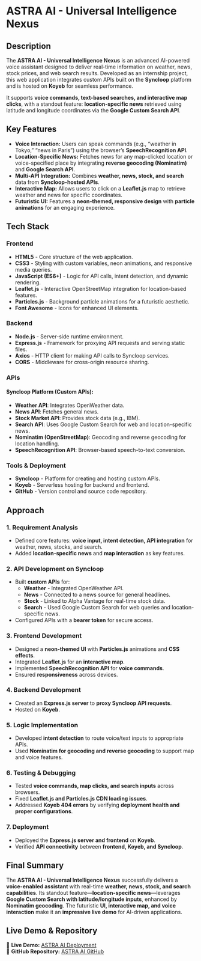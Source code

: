 # ASTRA AI - Universal Intelligence Nexus

## Description
The **ASTRA AI - Universal Intelligence Nexus** is an advanced AI-powered voice assistant designed to deliver real-time information on weather, news, stock prices, and web search results. Developed as an internship project, this web application integrates custom APIs built on the **Syncloop** platform and is hosted on **Koyeb** for seamless performance. 

It supports **voice commands, text-based searches, and interactive map clicks**, with a standout feature: **location-specific news** retrieved using latitude and longitude coordinates via the **Google Custom Search API**.

## Key Features
- **Voice Interaction:** Users can speak commands (e.g., “weather in Tokyo,” “news in Paris”) using the browser’s **SpeechRecognition API**.
- **Location-Specific News:** Fetches news for any map-clicked location or voice-specified place by integrating **reverse geocoding (Nominatim)** and **Google Search API**.
- **Multi-API Integration:** Combines **weather, news, stock, and search** data from **Syncloop-hosted APIs**.
- **Interactive Map:** Allows users to click on a **Leaflet.js** map to retrieve weather and news for specific coordinates.
- **Futuristic UI:** Features a **neon-themed, responsive design** with **particle animations** for an engaging experience.

## Tech Stack
### Frontend
- **HTML5** - Core structure of the web application.
- **CSS3** - Styling with custom variables, neon animations, and responsive media queries.
- **JavaScript (ES6+)** - Logic for API calls, intent detection, and dynamic rendering.
- **Leaflet.js** - Interactive OpenStreetMap integration for location-based features.
- **Particles.js** - Background particle animations for a futuristic aesthetic.
- **Font Awesome** - Icons for enhanced UI elements.

### Backend
- **Node.js** - Server-side runtime environment.
- **Express.js** - Framework for proxying API requests and serving static files.
- **Axios** - HTTP client for making API calls to Syncloop services.
- **CORS** - Middleware for cross-origin resource sharing.

### APIs
#### Syncloop Platform (Custom APIs):
- **Weather API**: Integrates OpenWeather data.
- **News API**: Fetches general news.
- **Stock Market API**: Provides stock data (e.g., IBM).
- **Search API**: Uses Google Custom Search for web and location-specific news.
- **Nominatim (OpenStreetMap)**: Geocoding and reverse geocoding for location handling.
- **SpeechRecognition API**: Browser-based speech-to-text conversion.

### Tools & Deployment
- **Syncloop** - Platform for creating and hosting custom APIs.
- **Koyeb** - Serverless hosting for backend and frontend.
- **GitHub** - Version control and source code repository.

## Approach
### 1. Requirement Analysis
- Defined core features: **voice input, intent detection, API integration** for weather, news, stocks, and search.
- Added **location-specific news** and **map interaction** as key features.

### 2. API Development on Syncloop
- Built **custom APIs** for:
  - **Weather** - Integrated OpenWeather API.
  - **News** - Connected to a news source for general headlines.
  - **Stock** - Linked to Alpha Vantage for real-time stock data.
  - **Search** - Used Google Custom Search for web queries and location-specific news.
- Configured APIs with a **bearer token** for secure access.

### 3. Frontend Development
- Designed a **neon-themed UI** with **Particles.js** animations and **CSS effects**.
- Integrated **Leaflet.js** for an **interactive map**.
- Implemented **SpeechRecognition API** for **voice commands**.
- Ensured **responsiveness** across devices.

### 4. Backend Development
- Created an **Express.js server** to **proxy Syncloop API requests**.
- Hosted on **Koyeb**.

### 5. Logic Implementation
- Developed **intent detection** to route voice/text inputs to appropriate APIs.
- Used **Nominatim for geocoding and reverse geocoding** to support map and voice features.

### 6. Testing & Debugging
- Tested **voice commands, map clicks, and search inputs** across browsers.
- Fixed **Leaflet.js and Particles.js CDN loading issues**.
- Addressed **Koyeb 404 errors** by verifying **deployment health and proper configurations**.

### 7. Deployment
- Deployed the **Express.js server and frontend** on **Koyeb**.
- Verified **API connectivity** between **frontend, Koyeb, and Syncloop**.

## Final Summary
The **ASTRA AI - Universal Intelligence Nexus** successfully delivers a **voice-enabled assistant** with real-time **weather, news, stock, and search capabilities**. Its standout feature—**location-specific news**—leverages **Google Custom Search with latitude/longitude inputs**, enhanced by **Nominatim geocoding**. The futuristic **UI, interactive map, and voice interaction** make it an **impressive live demo** for AI-driven applications.

## Live Demo & Repository
🔗 **Live Demo:** [ASTRA AI Deployment](https://astra-ai.koyeb.app)  
📂 **GitHub Repository:** [ASTRA AI GitHub](https://github.com/coderiders22/ASTRA-AI)
